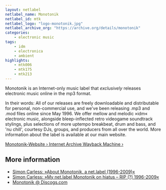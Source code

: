```yaml
---
layout: netlabel
netlabel_name: Monotonik
netlabel_id: mtk
netlabel_logo: "logo-monotonik.jpg"
netlabel_archive_org: "https://archive.org/details/monotonik"
categories:
    - electronic music
tags:
    - idm
    - electronica
    - ambient
highlights:
    - mtk006
    - mtk175
    - mtk213
---
```

Monotonik is an Internet-only music label that *exclusively* releases electronic music online in the mp3 format. 

In their words: All of our releases are freely downloadable and distributable for personal, non-commercial use, and we've been releasing .mp3 and .mod files online since May 1996. We offer mellow and melodic »idm« electronic music, alongside bleep-inflected retro videogame soundtrack stylings, plus selections of more uptempo breakbeat, drum and bass, and 'nu chill', courtesy DJs, groups, and producers from all over the world. More information about the label is available at our main website.

<a class="radius button secondary" href="https://web.archive.org/web/20100312053402/http://www.monotonik.com/">Monotonik-Website › Internet Archive Wayback Machine ›</a>


## More information

- [Simon Carless: »About Monotonik, a net.label (1996-2009)«][1]
- [Simon Carless: »My net.label Monotonik on hiatus – RIP (?) 1996-2009«][2]
- [Monotonik @ Discogs.com][3]






 [1]: http://www.simoncarless.com/monotonik-a-net-label-1996-200/
 [2]: http://www.simoncarless.com/2009/12/my-netlabel-monotonik-on-hiatus-rip-1996-2009/
 [3]: http://www.discogs.com/label/Monotonik
 [4]: #
 [5]: #
 [6]: #
 [7]: #
 [8]: #
 [9]: #
 [10]: #